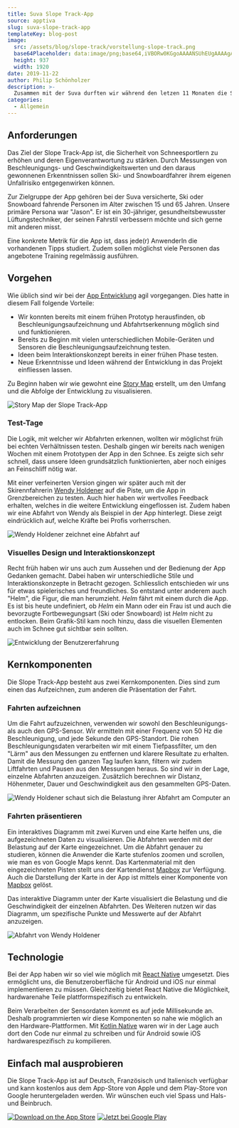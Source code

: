 ```yaml
---
title: Suva Slope Track-App
source: apptiva
slug: suva-slope-track-app
templateKey: blog-post
image:
  src: /assets/blog/slope-track/vorstellung-slope-track.png
  base64Placeholder: data:image/png;base64,iVBORw0KGgoAAAANSUhEUgAAAAgAAAAECAIAAAA8r+mnAAAACXBIWXMAAAsTAAALEwEAmpwYAAAAb0lEQVR4nAFkAJv/AFaMjIOSXgB9l5m+y42wvAAZLQAMJS+LogA8iqF/qa2Tusj///+Tqq5FX2tteIg7iqIAm7XAnZ6htLW0t7a3ho2RQWBnWnV+x9LWAPHx8aurqsDAwK+vr6+vsHF3eRYoLc/a3OR7NhRRB94jAAAAAElFTkSuQmCC
  height: 937
  width: 1920
date: 2019-11-22
author: Philip Schönholzer
description: >-
  Zusammen mit der Suva durften wir während den letzen 11 Monaten die Slope Track-App entwickeln. Slope Track ist eine native Tracking-App für iOS und Android, welche die Belastungen und Geschwindigkeiten während dem Ski- oder Snowboardfahren aufzeichnet. Im folgenden Blogbeitrag zeigen wir auf, wie wir die Anforderungen der Suva umgesetzt haben.
categories:
  - Allgemein
---
```


## Anforderungen

Das Ziel der Slope Track-App ist, die Sicherheit von Schneesportlern zu erhöhen und deren Eigenverantwortung zu stärken. Durch Messungen von Beschleunigungs- und Geschwindigkeitswerten und den daraus gewonnenen Erkenntnissen sollen Ski- und Snowboardfahrer ihrem eigenen Unfallrisiko entgegenwirken können.

Zur Zielgruppe der App gehören bei der Suva versicherte, Ski oder Snowboard fahrende Personen im Alter zwischen 15 und 65 Jahren. Unsere primäre Persona war "Jason". Er ist ein 30-jähriger, gesundheitsbewusster Lüftungstechniker, der seinen Fahrstil verbessern möchte und sich gerne mit anderen misst.

Eine konkrete Metrik für die App ist, dass jede(r) AnwenderIn die vorhandenen Tipps studiert. Zudem sollen möglichst viele Personen das angebotene Training regelmässig ausführen.

## Vorgehen

Wie üblich sind wir bei der [App Entwicklung](/mobile-apps-ios-android/) agil vorgegangen. Dies hatte in diesem Fall folgende Vorteile:

- Wir konnten bereits mit einem frühen Prototyp herausfinden, ob Beschleunigungsaufzeichnung und Abfahrtserkennung möglich sind und funktionieren.
- Bereits zu Beginn mit vielen unterschiedlichen Mobile-Geräten und Sensoren die Beschleunigungsaufzeichnung testen.
- Ideen beim Interaktionskonzept bereits in einer frühen Phase testen.
- Neue Erkenntnisse und Ideen während der Entwicklung in das Projekt einfliessen lassen.

Zu Beginn haben wir wie gewohnt eine [Story Map](/mehr-ueberblick-mit-storymap/) erstellt, um den Umfang und die Abfolge der Entwicklung zu visualisieren.

![Story Map der Slope Track-App](storymap.png)

### Test-Tage

Die Logik, mit welcher wir Abfahrten erkennen, wollten wir möglichst früh bei echten Verhältnissen testen. Deshalb gingen wir bereits nach wenigen Wochen mit einem Prototypen der App in den Schnee. Es zeigte sich sehr schnell, dass unsere Ideen grundsätzlich funktionierten, aber noch einiges an Feinschliff nötig war.

Mit einer verfeinerten Version gingen wir später auch mit der Skirennfahrerin [Wendy Holdener](https://de.wikipedia.org/wiki/Wendy_Holdener) auf die Piste, um die App in Grenzbereichen zu testen. Auch hier haben wir wertvolles Feedback erhalten, welches in die weitere Entwicklung eingeflossen ist. Zudem haben wir eine Abfahrt von Wendy als Beispiel in der App hinterlegt. Diese zeigt eindrücklich auf, welche Kräfte bei Profis vorherrschen.

![Wendy Holdener zeichnet eine Abfahrt auf](wendy-abfahrt.jpg)

### Visuelles Design und Interaktionskonzept

Recht früh haben wir uns auch zum Aussehen und der Bedienung der App Gedanken gemacht. Dabei haben wir unterschiedliche Stile und Interaktionskonzepte in Betracht gezogen. Schliesslich entschieden wir uns für etwas spielerisches und freundliches. So entstand unter anderem auch "Helm", die Figur, die man herumzieht. _Helm_ fährt mit einem durch die App. Es ist bis heute undefiniert, ob _Helm_ ein Mann oder ein Frau ist und auch die bevorzugte Fortbewegungsart (Ski oder Snowboard) ist _Helm_ nicht zu entlocken. Beim Grafik-Stil kam noch hinzu, dass die visuellen Elementen auch im Schnee gut sichtbar sein sollten.

![Entwicklung der Benutzererfahrung](entwicklung.png)

## Kernkomponenten

Die Slope Track-App besteht aus zwei Kernkomponenten. Dies sind zum einen das Aufzeichnen, zum anderen die Präsentation der Fahrt.

### Fahrten aufzeichnen

Um die Fahrt aufzuzeichnen, verwenden wir sowohl den Beschleunigungs- als auch den GPS-Sensor. Wir ermitteln mit einer Frequenz von 50 Hz die Beschleunigung, und jede Sekunde den GPS-Standort. Die rohen Beschleunigungsdaten verarbeiten wir mit einem Tiefpassfilter, um den "Lärm" aus den Messungen zu entfernen und klarere Resultate zu erhalten. Damit die Messung den ganzen Tag laufen kann, filtern wir zudem Liftfahrten und Pausen aus den Messungen heraus. So sind wir in der Lage, einzelne Abfahrten anzuzeigen. Zusätzlich berechnen wir Distanz, Höhenmeter, Dauer und Geschwindigkeit aus den gesammelten GPS-Daten.

![Wendy Holdener schaut sich die Belastung ihrer Abfahrt am Computer an](wendy-belastung-zeigen.jpg)

### Fahrten präsentieren

Ein interaktives Diagramm mit zwei Kurven und eine Karte helfen uns, die aufgezeichneten Daten zu visualisieren. Die Abfahrten werden mit der Belastung auf der Karte eingezeichnet. Um die Abfahrt genauer zu studieren, können die Anwender die Karte stufenlos zoomen und scrollen, wie man es von Google Maps kennt. Das Kartenmaterial mit den eingezeichneten Pisten stellt uns der Kartendienst [Mapbox](https://www.mapbox.com) zur Verfügung. Auch die Darstellung der Karte in der App ist mittels einer Komponente von [Mapbox](https://www.mapbox.com) gelöst.

Das interaktive Diagramm unter der Karte visualisiert die Belastung und die Geschwindigkeit der einzelnen Abfahrten. Des Weiteren nutzen wir das Diagramm, um spezifische Punkte und Messwerte auf der Abfahrt anzuzeigen.

![Abfahrt von Wendy Holdener](track.jpg)

## Technologie

Bei der App haben wir so viel wie möglich mit [React Native](https://facebook.github.io/react-native/) umgesetzt. Dies ermöglicht uns, die Benutzeroberfläche für Android und iOS nur einmal implementieren zu müssen. Gleichzeitig bietet React Native die Möglichkeit, hardwarenahe Teile plattformspezifisch zu entwickeln.

Beim Verarbeiten der Sensordaten kommt es auf jede Millisekunde an. Deshalb programmierten wir diese Komponenten so nahe wie möglich an den Hardware-Plattformen. Mit [Kotlin Native](https://kotlinlang.org/docs/reference/native-overview.html) waren wir in der Lage auch dort den Code nur einmal zu schreiben und für Android sowie iOS hardwarespezifisch zu kompilieren.

## Einfach mal ausprobieren

Die Slope Track-App ist auf Deutsch, Französisch und Italienisch verfügbar und kann kostenlos aus dem App-Store von Apple und dem Play-Store von Google heruntergeladen werden. Wir wünschen euch viel Spass und Hals- und Beinbruch.

<div className="flex items-center gap-4">
<a className="basis-44" href="https://apps.apple.com/ch/app/slope-track/id405253094"><img className="w-full" src="https://tools.applemediaservices.com/api/badges/download-on-the-app-store/black/de-de?size=250x83&amp;releaseDate=1292803200" alt="Download on the App Store" /></a>
<a className="basis-48" href='https://play.google.com/store/apps/details?id=ch.suva.slopetrack.beta&pcampaignid=MKT-Other-global-all-co-prtnr-py-PartBadge-Mar2515-1' target="_new" rel="nofollow noopener noreferrer" ><img alt='Jetzt bei Google Play' src='https://play.google.com/intl/en_us/badges/images/generic/de_badge_web_generic.png'/></a>
</div>
